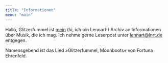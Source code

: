 ```yaml
---
title: "Informationen"
menu: "main"
---
```


Hallo, Glitzerfummel ist [mein](https://lnrt.de) (hi, ich bin Lennart!) Archiv an Informationen über Musik, die ich mag.
Ich nehme gerne Leserpost unter [lennart@lnrt.de](mailto:lennart@lnrt.de) entgegen.

Namensgebend ist das Lied »Glitzerfummel, Moonboots« von Fortuna Ehrenfeld.

